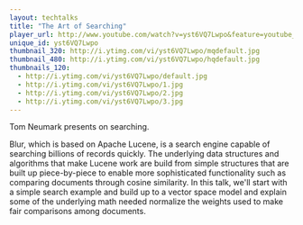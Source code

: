 ```yaml
---
layout: techtalks
title: "The Art of Searching"
player_url: http://www.youtube.com/watch?v=yst6VQ7Lwpo&feature=youtube_gdata_player
unique_id: yst6VQ7Lwpo 
thumbnail_320: http://i.ytimg.com/vi/yst6VQ7Lwpo/mqdefault.jpg
thumbnail_480: http://i.ytimg.com/vi/yst6VQ7Lwpo/hqdefault.jpg
thumbnails_120: 
  - http://i.ytimg.com/vi/yst6VQ7Lwpo/default.jpg
  - http://i.ytimg.com/vi/yst6VQ7Lwpo/1.jpg
  - http://i.ytimg.com/vi/yst6VQ7Lwpo/2.jpg
  - http://i.ytimg.com/vi/yst6VQ7Lwpo/3.jpg
---
```

Tom Neumark presents on searching.

Blur, which is based on Apache Lucene, is a search engine capable of searching billions of records quickly. The underlying data structures and algorithms that make Lucene work are build from simple structures that are built up piece-by-piece to enable more sophisticated functionality such as comparing documents through cosine similarity. In this talk, we'll start with a simple search example and build up to a vector space model and explain some of the underlying math needed normalize the weights used to make fair comparisons among documents.
